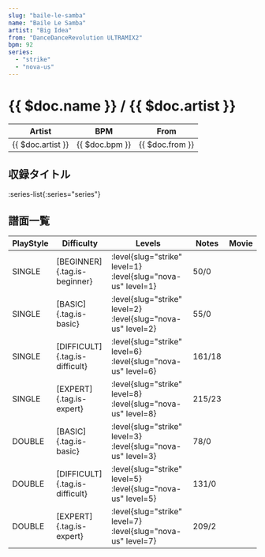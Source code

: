 ```yaml
---
slug: "baile-le-samba"
name: "Baile Le Samba"
artist: "Big Idea"
from: "DanceDanceRevolution ULTRAMIX2"
bpm: 92
series:
  - "strike"
  - "nova-us"
---
```


# {{ $doc.name }} / {{ $doc.artist }}

|Artist|BPM|From|
|------|---|----|
|{{ $doc.artist }}|{{ $doc.bpm }}|{{ $doc.from }}|

## 収録タイトル

:series-list{:series="series"}

## 譜面一覧

|PlayStyle|Difficulty|Levels|Notes|Movie|
|---------|----------|------|-----|-----|
|SINGLE|[BEGINNER]{.tag.is-beginner}|<div class="field is-grouped is-grouped-multiline">:level{slug="strike" level=1} :level{slug="nova-us" level=1}</div>|50/0||
|SINGLE|[BASIC]{.tag.is-basic}|<div class="field is-grouped is-grouped-multiline">:level{slug="strike" level=2} :level{slug="nova-us" level=2}</div>|55/0||
|SINGLE|[DIFFICULT]{.tag.is-difficult}|<div class="field is-grouped is-grouped-multiline">:level{slug="strike" level=6} :level{slug="nova-us" level=6}</div>|161/18||
|SINGLE|[EXPERT]{.tag.is-expert}|<div class="field is-grouped is-grouped-multiline">:level{slug="strike" level=8} :level{slug="nova-us" level=8}</div>|215/23||
|DOUBLE|[BASIC]{.tag.is-basic}|<div class="field is-grouped is-grouped-multiline">:level{slug="strike" level=3} :level{slug="nova-us" level=3}</div>|78/0||
|DOUBLE|[DIFFICULT]{.tag.is-difficult}|<div class="field is-grouped is-grouped-multiline">:level{slug="strike" level=5} :level{slug="nova-us" level=5}</div>|131/0||
|DOUBLE|[EXPERT]{.tag.is-expert}|<div class="field is-grouped is-grouped-multiline">:level{slug="strike" level=7} :level{slug="nova-us" level=7}</div>|209/2||

